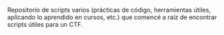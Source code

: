 Repositorio de scripts varios (prácticas de código, herramientas útiles, aplicando lo aprendido en cursos, etc.) que comencé a raíz de encontrar scripts útiles para un CTF.
